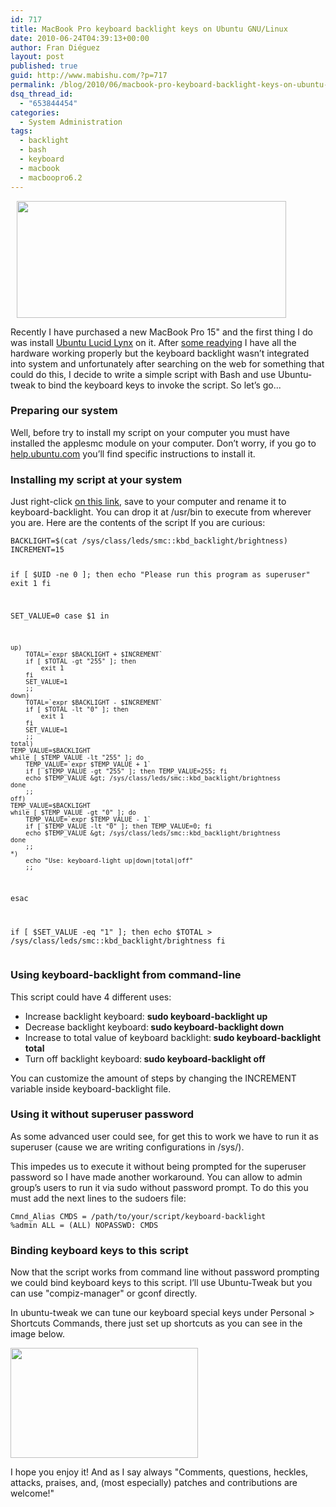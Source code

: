 ```yaml
---
id: 717
title: MacBook Pro keyboard backlight keys on Ubuntu GNU/Linux
date: 2010-06-24T04:39:13+00:00
author: Fran Diéguez
layout: post
published: true
guid: http://www.mabishu.com/?p=717
permalink: /blog/2010/06/macbook-pro-keyboard-backlight-keys-on-ubuntu-gnulinux/
dsq_thread_id:
  - "653844454"
categories:
  - System Administration
tags:
  - backlight
  - bash
  - keyboard
  - macbook
  - macboopro6.2
---
```

<img class="alignright size-full wp-image-706" style="margin-left: 10px;" title="macbook-keyboard" alt="" src="http://www.mabishu.com/wp-content/uploads/2010/06/macbook-keyboard1.png" width="431" height="187" />

Recently I have purchased a new MacBook Pro 15" and the first thing I do was install <a title="Ubuntu Lucid Lynx" href="https://wiki.ubuntu.com/LucidLynx">Ubuntu Lucid Lynx</a> on it. After <a href="https://help.ubuntu.com/community/MacBookPro6-2/Lucid">some readying</a> I have all the hardware working properly but the keyboard backlight wasn’t integrated into system and unfortunately after searching on the web for something that could do this, I decide to write a simple script with Bash and use Ubuntu-tweak to bind the keyboard keys to invoke the script. So let’s go...

<!--more-->
<h3>Preparing our system</h3>
Well, before try to install my script on your computer you must have installed the applesmc module on your computer. Don’t worry, if you go to <a href="https://help.ubuntu.com/community/MacBookPro6-2/Lucid#Basic%20Installation%20Instructions">help.ubuntu.com</a> you’ll find specific instructions to install it.
<h3>Installing my script at your system</h3>
Just right-click <a href="/downloads/macbook/keyboard-backlight.sh">on this link</a>, save to your computer and rename it to keyboard-backlight. You can drop it at /usr/bin to execute from wherever you are. Here are the contents of the script If you are curious:
<pre lang="bash"><code>BACKLIGHT=$(cat /sys/class/leds/smc::kbd_backlight/brightness)
INCREMENT=15

if [ $UID -ne 0 ]; then
    echo "Please run this program as superuser"
    exit 1
fi

SET_VALUE=0
case $1 in

    up)
        TOTAL=`expr $BACKLIGHT + $INCREMENT`
        if [ $TOTAL -gt "255" ]; then
            exit 1
        fi
        SET_VALUE=1
        ;;
    down)
        TOTAL=`expr $BACKLIGHT - $INCREMENT`
        if [ $TOTAL -lt "0" ]; then
            exit 1
        fi
        SET_VALUE=1
        ;;
    total)
	TEMP_VALUE=$BACKLIGHT
	while [ $TEMP_VALUE -lt "255" ]; do
		TEMP_VALUE=`expr $TEMP_VALUE + 1`
		if [ $TEMP_VALUE -gt "255" ]; then TEMP_VALUE=255; fi
		echo $TEMP_VALUE &gt; /sys/class/leds/smc::kbd_backlight/brightness
	done
        ;;
    off)
	TEMP_VALUE=$BACKLIGHT
	while [ $TEMP_VALUE -gt "0" ]; do
		TEMP_VALUE=`expr $TEMP_VALUE - 1`
		if [ $TEMP_VALUE -lt "0" ]; then TEMP_VALUE=0; fi
		echo $TEMP_VALUE &gt; /sys/class/leds/smc::kbd_backlight/brightness
	done
        ;;
    *)
        echo "Use: keyboard-light up|down|total|off"
        ;;
esac

if [ $SET_VALUE -eq "1" ]; then
    echo $TOTAL &gt; /sys/class/leds/smc::kbd_backlight/brightness
fi</code></pre>
<h3>Using keyboard-backlight from command-line</h3>
This script could have 4 different uses:
<ul>
	<li>Increase backlight keyboard: <strong>sudo keyboard-backlight up</strong></li>
	<li>Decrease backlight keyboard:<strong> sudo keyboard-backlight down</strong></li>
	<li>Increase to total value of keyboard backlight:<strong> sudo keyboard-backlight total</strong></li>
	<li>Turn off backlight keyboard:<strong> sudo keyboard-backlight off</strong></li>
</ul>
You can customize the amount of steps by changing the INCREMENT variable inside keyboard-backlight file.
<h3>Using it without superuser password</h3>
As some advanced user could see, for get this to work we have to run it as superuser (cause we are writing configurations in /sys/).

This impedes us to execute it without being prompted for the superuser password so I have made another workaround. You can allow to admin group’s users to run it via sudo without password prompt. To do this you must add the next lines to the sudoers file:
<pre lang="bash"><code>Cmnd_Alias CMDS = /path/to/your/script/keyboard-backlight
%admin ALL = (ALL) NOPASSWD: CMDS
</code></pre>
<h3>Binding keyboard keys to this script</h3>
Now that the script works from command line without password prompting we could bind keyboard keys to this script. I’ll use Ubuntu-Tweak but you can use "compiz-manager" or gconf directly.

In ubuntu-tweak we can tune our keyboard special keys under Personal &gt; Shortcuts Commands, there just set up shortcuts as you can see in the image below.

<a href="http://www.mabishu.com/wp-content/uploads/2010/06/ubuntu-tweak-macbook-backlight.png"><img class="aligncenter size-medium wp-image-709" title="ubuntu-tweak-macbook-backlight" alt="" src="http://www.mabishu.com/wp-content/uploads/2010/06/ubuntu-tweak-macbook-backlight-300x176.png" width="300" height="176" /></a>

I hope you enjoy it! And as I say always "Comments, questions, heckles, attacks, praises, and, (most especially) patches and contributions are welcome!"
